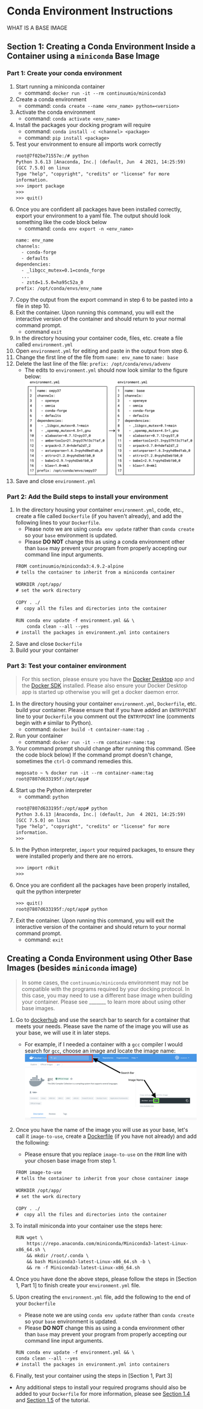 # Conda Environment Instructions
WHAT IS A BASE IMAGE


## Section 1: Creating a Conda Environment Inside a Container using a `miniconda` Base Image
### Part 1: Create your conda environment
1. Start running a miniconda container
   * command: `docker run -it --rm continuumio/miniconda3`
2. Create a conda environment
   * command: `conda create --name <env_name> python=<version>`
3. Activate the conda environment
   * command: `conda activate <env_name>`
4. Install the packages your docking program will require
   * command: `conda install -c <channel> <package>`
   * command: `pip install <package>`
5. Test your environment to ensure all imports work correctly
   ```
   root@7f02be71557e:/# python
   Python 3.6.13 |Anaconda, Inc.| (default, Jun  4 2021, 14:25:59) 
   [GCC 7.5.0] on linux
   Type "help", "copyright", "credits" or "license" for more information.
   >>> import package
   >>> 
   >>> quit()
   ```
6. Once you are confident all packages have been installed correctly, export your environment to a yaml file. The output should look something like the code block below
   * command: `conda env export -n <env_name>`
   ```
   name: env_name
   channels:
     - conda-forge
     - defaults
   dependencies:
     - _libgcc_mutex=0.1=conda_forge
     ...
     - zstd=1.5.0=ha95c52a_0
   prefix: /opt/conda/envs/env_name
   ```
7. Copy the output from the export command in step 6 to be pasted into a file in step 10.
8. Exit the container. Upon running this command, you will exit the interactive version of the container and should return to your normal command prompt.
   * command `exit`
9. In the directory housing your container code, files, etc. create a file called `environment.yml` 
10. Open `environment.yml` for editing and paste in the output from step 6.
11. Change the first line of the file from `name: env_name` to `name: base`
12. Delete the last line of the file: `prefix: /opt/conda/envs/advenv`
    * The edits to `environment.yml` should now look similar to the figure below:
      ![yaml](https://github.com/samplchallenges/SAMPL-containers/blob/main/tutorials/images/conda_env_yml.png)
14. Save and close `environment.yml`

### Part 2: Add the Build steps to install your environment
1. In the directory housing your container `environment.yml`, code, etc., create a file called `Dockerfile` (if you haven't already), and add the following lines to your `Dockerfile`. 
    * Please note we are using `conda env update` rather than `conda create` so your `base` environment is updated. 
    * Please **DO NOT** change this as using a conda environment other than `base` may prevent your program from properly accepting our command line input arguments.
    ```
    FROM continuumio/miniconda3:4.9.2-alpine  
    # tells the container to inherit from a miniconda container

    WORKDIR /opt/app/   
    # set the work directory

    COPY . ./    
    #  copy all the files and directories into the container

    RUN conda env update -f environment.yml && \
        conda clean --all --yes      
    # install the packages in environment.yml into containers
    ```
2. Save and close `Dockerfile` 
3. Build your your container

### Part 3: Test your container environment
> For this section, please ensure you have the [Docker Desktop](https://www.docker.com/products/docker-desktop) app and the [Docker SDK](https://pypi.org/project/docker/) installed. Please also ensure your Docker Desktop app is started up otherwise you will get a docker daemon error. 
1. In the directory housing your container `environment.yml`, `Dockerfile`, etc. build your container. Please ensure that if you have added an `ENTRYPOINT` line to your `Dockerfile` you comment out the `ENTRYPOINT` line (comments begin with `#` similar to Python). 
    * command: `docker build -t container-name:tag .`
2. Run your container
    * command: `docker run -it --rm container-name:tag`
3. Your command prompt should change after running this command. (See the code block below) If the command prompt doesn't change, sometimes the `ctrl-D` command remedies this.
    ```
    megosato ~ % docker run -it --rm container-name:tag
    root@7807d633195f:/opt/app#
    ```
4. Start up the Python interpreter
    * command: `python`
    ```
    root@7807d633195f:/opt/app# python
    Python 3.6.13 |Anaconda, Inc.| (default, Jun  4 2021, 14:25:59) 
    [GCC 7.5.0] on linux
    Type "help", "copyright", "credits" or "license" for more information.
    >>> 
    ```
 5. In the Python interpreter, `import` your required packages, to ensure they were installed properly and there are no errors.
    ```
    >>> import rdkit
    >>> 
    ```
6. Once you are confident all the packages have been properly installed, quit the python interpreter
    ```
    >>> quit()
    root@7807d633195f:/opt/app# python
    ```
7. Exit the container. Upon running this command, you will exit the interactive version of the container and should return to your normal command prompt.
    * command: `exit`



## Creating a Conda Environment using Other Base Images (besides `miniconda` image)
> In some cases, the `continuumio/miniconda` environment may not be compatible with the programs required by your docking protocol. In this case, you may need to use a different base image when building your container. Please see _______ to learn more about using other base images.
1. Go to [dockerhub](https://hub.docker.com/) and use the search bar to search for a container that meets your needs. Please save the name of the image you will use as your base, we will use it in later steps. 
	* For example, if I needed a container with a `gcc` compiler I would search for `gcc`, choose an image and locate the image name:
		![searchbar](https://github.com/samplchallenges/SAMPL-containers/blob/main/tutorials/images/dockerhub_search.png)
2. Once you have the name of the image you will use as your base, let's call it `image-to-use`, create a [Dockerfile](https://github.com/samplchallenges/SAMPL-containers/blob/3ddb358e64aa542c230da0af686d2fa3186108a9/tutorials/templates/docking/Dockerfile#L1) (if you have not already) and add the following: 
	* Please ensure that you replace `image-to-use` on the `FROM` line with your chosen base image from step 1. 
	```
	FROM image-to-use
	# tells the container to inherit from your chose container image

	WORKDIR /opt/app/   
	# set the work directory

	COPY . ./    
	#  copy all the files and directories into the container

	```
4. To install miniconda into your container use the steps here:
	```
	RUN wget \
	    https://repo.anaconda.com/miniconda/Miniconda3-latest-Linux-x86_64.sh \
	    && mkdir /root/.conda \
	    && bash Miniconda3-latest-Linux-x86_64.sh -b \
	    && rm -f Miniconda3-latest-Linux-x86_64.sh
	```

5. Once you have done the above steps, please follow the steps in [Section 1, Part 1] to finish create your `environment.yml` file. 
6. Upon creating the `environment.yml` file, add the following to the end of your `Dockerfile`
	* Please note we are using `conda env update` rather than `conda create` so your `base` environment is updated. 
	* Please **DO NOT** change this as using a conda environment other than `base` may prevent your program from properly accepting our command line input arguments.
	```
	RUN conda env update -f environment.yml && \
	conda clean --all --yes      
	# install the packages in environment.yml into containers
	```
7. Finally, test your container using the steps in [Section 1, Part 3]


* Any additional steps to install your required programs should also be added to your `Dockerfile` for more information, please see [Section 1.4](https://github.com/samplchallenges/SAMPL-containers/tree/main/tutorials#14-download-and-prepare-the-command-line-programs-autodock-vina-and-mgl-tools-executables-for-use-in-the-docking-container) and [Section 1.5](https://github.com/samplchallenges/SAMPL-containers/tree/main/tutorials#15-install-autodock-vina-and-mgl-tools-into-your-container) of the tutorial. 

